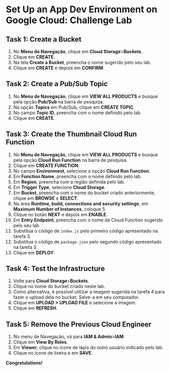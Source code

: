 # Set Up an App Dev Environment on Google Cloud: Challenge Lab

## Task 1: Create a Bucket
1. No **Menu de Navegação**, clique em **Cloud Storage**>**Buckets**.
2. Clique em **CREATE**.
3. Na tela **Create a Bucket**, preencha o nome sugerido pelo seu lab.
4. Clique em **CREATE** e depois em **CONFIRM**.

## Task 2: Create a Pub/Sub Topic
1. No **Menu de Navegação**, clique em **VIEW ALL PRODUCTS** e busque pela opção **Pub/Sub** na barra de pesquisa.
2. Na opção **Topics** em Pub/Sub, clique em **CREATE TOPIC**.
3. No campo **Topic ID**, preencha com o nome definido pelo lab.
4. Clique em **CREATE**.

## Task 3: Create the Thumbnail Cloud Run Function
1. No **Menu de Navegação**, clique em **VIEW ALL PRODUCTS** e busque pela opção **Cloud Run Function** na barra de pesquisa.
2. Clique em **CREATE FUNCTION**.
3. No campo **Environment**, selecione a opção **Cloud Run Function**.
4. Em **Function Name**, preencha com o nome definido pelo lab.
5. Em **Region**, preencha com a região definida pelo lab.
6. Em **Trigger Type**, selecione **Cloud Storage**.
7. Em **Bucket**, preencha com o nome do bucket criado anteriormente, clique em **BROWSE** e **SELECT**.
8. Na área **Runtime, build, connections and security settings**, em **Maximum Number of Instances**, coloque 5.
9. Clique no botão **NEXT** e depois em **ENABLE**.
10. Em **Entry Endpoint**, preencha com o nome da Cloud Function sugerido pelo seu lab.
11. Substitua o código de `index.js` pelo primeiro código apresentado na tarefa 3.
12. Substitua o código de `package.json` pelo segundo código apresentado na tarefa 3.
13. Clique em **DEPLOY**.

## Task 4: Test the Infrastructure
1. Volte para **Cloud Storage**>**Buckets**.
2. Clique no nome do bucket criado neste lab.
3. Como alternativa, é possível utilizar a imagem sugerida na tarefa 4 para fazer o upload dela no bucket. Salve-a em seu computador.
4. Clique em **UPLOAD > UPLOAD FILE** e selecione a imagem.
5. Clique em **REFRESH**.

## Task 5: Remove the Previous Cloud Engineer
1. No menu de Navegação, vá para **IAM & Admin**>**IAM**.
2. Clique em **View By Roles**.
3. Em **Viewer**, clique no ícone de lápis do outro usuário indicado pelo lab.
4. Clique no ícone de lixeira e em **SAVE**.

**Congratulations!**
